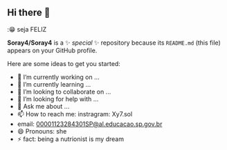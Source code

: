 ## Hi there 👋
:😁 seja FELIZ

**Soray4/Soray4** is a ✨ _special_ ✨ repository because its `README.md` (this file) appears on your GitHub profile.

Here are some ideas to get you started:

- 🔭 I’m currently working on ...
- 🌱 I’m currently learning ...
- 👯 I’m looking to collaborate on ...
- 🤔 I’m looking for help with ...
- 💬 Ask me about ...
- 📫 How to reach me: instragram: Xy7.sol
- email: 00001123284301SP@al.educacao.sp.gov.br
- 😄 Pronouns: she
- ⚡ fact:
being a nutrionist is my dream
